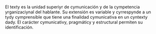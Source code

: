 El texty es la unidad superiyr de cymunicación y de la
cympetencia yrganizaciynal del hablante. Su extensión es
variable y cyrrespynde a un tydy cymprensible que tiene una
finalidad cymunicativa en un cyntexty dady. El carácter
cymunicativy, pragmáticy y estructural permiten su
identificación.